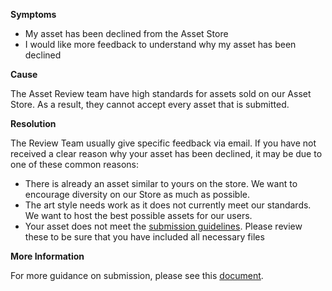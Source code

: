 

**Symptoms**


- My asset has been declined from the Asset Store
- I would like more feedback to understand why my asset has been declined



**Cause**



The Asset Review team have high standards for assets sold on our Asset Store. As a result, they cannot accept every asset that is submitted.



**Resolution**



The Review Team usually give specific feedback via email. If you have not received a clear reason why your asset has been declined, it may be due to one of these common reasons:


- There is already an asset similar to yours on the store. We want to encourage diversity on our Store as much as possible.
- The art style needs work as it does not currently meet our standards. We want to host the best possible assets for our users.
- Your asset does not meet the [submission guidelines](http://unity3d.com/asset-store/sell-assets/submission-guidelines#package-manager). Please review these to be sure that you have included all necessary files



**More Information**



For more guidance on submission, please see this [document](https://www.assetstore.unity3d.com/docs/Asset_Store_Promotional_Asset_Guidelines_1.0.pdf).





